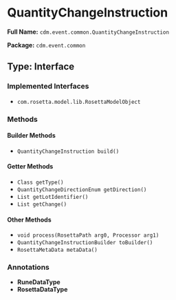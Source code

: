 # QuantityChangeInstruction

**Full Name:** `cdm.event.common.QuantityChangeInstruction`

**Package:** `cdm.event.common`

## Type: Interface

### Implemented Interfaces

- `com.rosetta.model.lib.RosettaModelObject`

### Methods

#### Builder Methods

- `QuantityChangeInstruction build()`

#### Getter Methods

- `Class getType()`
- `QuantityChangeDirectionEnum getDirection()`
- `List getLotIdentifier()`
- `List getChange()`

#### Other Methods

- `void process(RosettaPath arg0, Processor arg1)`
- `QuantityChangeInstructionBuilder toBuilder()`
- `RosettaMetaData metaData()`

### Annotations

- **RuneDataType**
- **RosettaDataType**

